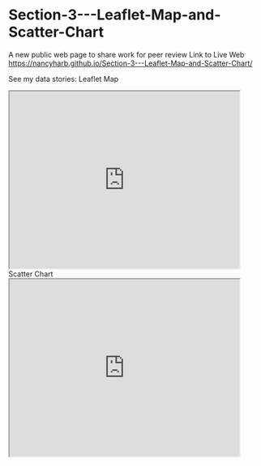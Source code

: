 # Section-3---Leaflet-Map-and-Scatter-Chart
A new public web page to share work for peer review
Link to Live Web 
https://nancyharb.github.io/Section-3---Leaflet-Map-and-Scatter-Chart/

See my data stories:
Leaflet Map
<iframe src="https://nancyharb.github.io/leaflet-map-simple/" width="90%" height="350"></iframe>
Scatter Chart   
<iframe src="https://nancyharb.github.io/Maps-Scatter-Charts-3d/" width="90%" height="350"></iframe>
